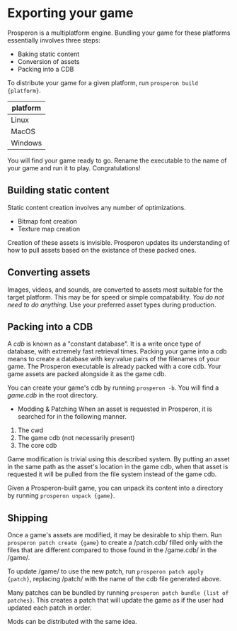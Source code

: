 # Exporting your game
Prosperon is a multiplatform engine. Bundling your game for these platforms essentially involves three steps:

- Baking static content
- Conversion of assets
- Packing into a CDB

To distribute your game for a given platform, run `prosperon build {platform}`.

| platform |
|----------|
| Linux    |
| MacOS    |
| Windows  |

You will find your game ready to go. Rename the executable to the name of your game and run it to play. Congratulations!

## Building static content
Static content creation involves any number of optimizations.

- Bitmap font creation
- Texture map creation

Creation of these assets is invisible. Prosperon updates its understanding of how to pull assets based on the existance of these packed ones.

## Converting assets
Images, videos, and sounds, are converted to assets most suitable for the target platform. This may be for speed or simple compatability. *You do not need to do anything*. Use your preferred asset types during production.

## Packing into a CDB
A *cdb* is known as a "constant database". It is a write once type of database, with extremely fast retrieval times. Packing your game into a cdb means to create a database with key:value pairs of the filenames of your game. The Prosperon executable is already packed with a core cdb. Your game assets are packed alongside it as the game cdb.

You can create your game's cdb by running `prosperon -b`. You will find a *game.cdb* in the root directory.

* Modding & Patching
When an asset is requested in Prosperon, it is searched for in the following manner.

1. The cwd
2. The game cdb (not necessarily present)
3. The core cdb
   
Game modification is trivial using this described system. By putting an asset in the same path as the asset's location in the game cdb, when that asset is requested it will be pulled from the file system instead of the game cdb.

Given a Prosperon-built game, you can unpack its content into a directory by running `prosperon unpack {game}`.

## Shipping
Once a game's assets are modified, it may be desirable to ship them. Run `prosperon patch create {game}` to create a /patch.cdb/ filled only with the files that are different compared to those found in the /game.cdb/ in the /game/.

To update /game/ to use the new patch, run `prosperon patch apply {patch}`, replacing /patch/ with the name of the cdb file generated above.

Many patches can be bundled by running `prosperon patch bundle {list of patches}`. This creates a patch that will update the game as if the user had updated each patch in order.

Mods can be distributed with the same idea.
